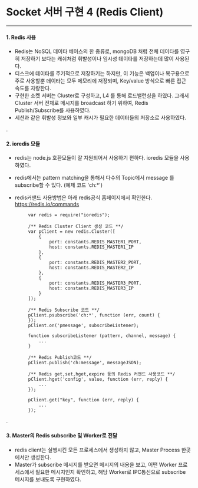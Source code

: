 # Socket 서버 구현 4 (Redis Client)
 
***

#### 1. Redis 사용

 - Redis는 NoSQL 데이타 베이스의 한 종류로, mongoDB 처럼 전체 데이타를 영구히 저장하기 보다는 캐쉬처럼 휘발성이나 임시성 데이타를 저장하는데 많이 사용된다.
 - 디스크에 데이타를 주기적으로 저장하기는 하지만, 이 기능은 백업이나 복구용으로 주로 사용할뿐 데이타는 모두 메모리에 저장되며, Key/value 방식으로 빠른 접근 속도를 자랑한다.
 - 구현한 소켓 서버는 Cluster로 구성하고, L4 를 통해 로드밸런싱을 하였다. 그래서 Cluster 서버 전체로 메시지를 broadcast 하기 위하여, Redis Publish/Subscribe를 사용하였다.
 - 세션과 같은 휘발성 정보와 일부 캐시가 필요한 데이터들의 저장소로 사용하였다.
 
.

#### 2. ioredis 모듈

 - redis는 node.js 호환모듈이 잘 지원되어서 사용하기 편하다. ioredis 모듈을 사용하였다.
 - redis에서는 pattern matching을 통해서 다수의 Topic에서 message 를 subscribe할 수 있다. (예제 코드 'ch:*')
 - redis커맨드 사용방법은 아래 redis공식 홈페이지에서 확인한다. <https://redis.io/commands>
 
            
            var redis = require("ioredis");
            
            /** Redis Cluster Client 생성 코드 **/
            var pClient = new redis.Cluster([
                {
                    port: constants.REDIS_MASTER1_PORT,
                    host: constants.REDIS_MASTER1_IP
                },
                {
                    port: constants.REDIS_MASTER2_PORT,
                    host: constants.REDIS_MASTER2_IP
                },
                {
                    port: constants.REDIS_MASTER3_PORT,
                    host: constants.REDIS_MASTER3_IP
                }
            ]);
            
            /** Redis Subscribe 코드 **/
            pClient.psubscribe('ch:*', function (err, count) {
            });
            pClient.on('pmessage', subscribeListener);
            
            function subscribeListener (pattern, channel, message) {
                ...
            }
            
            /** Redis Publish코드 **/
            pClient.publish('ch:message', messageJSON);

            /** Redis get,set,hget,expire 등의 Redis 커맨드 사용코드 **/
            pClient.hget('config', value, function (err, reply) {
                ...
            });
            
            pClient.get("key", function (err, reply) {
                ...           
            });

.

#### 3. Master의 Redis subscribe 및 Worker로 전달

 - redis client는 실행시킨 모든 프로세스에서 생성하지 않고, Master Process 한곳에서만 생성한다.
 - Master가 subscribe 메시지를 받으면 메시지의 내용을 보고, 어떤 Worker 프로세스에서 필요한 메시지인지 확인하고, 해당 Worker로 IPC통신으로 subscribe 메시지를 보내도록 구현하였다.


